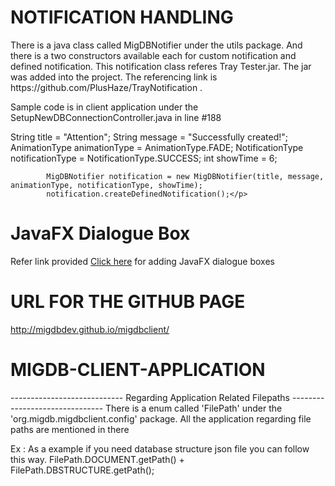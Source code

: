 <h1> NOTIFICATION HANDLING </h1>
<p> There is a java class called MigDBNotifier under the utils package. And there is a two constructors available each for custom notification and defined notification. This notification class referes Tray Tester.jar. The jar was added into the project. The referencing link is <a href"https://github.com/PlusHaze/TrayNotification">https://github.com/PlusHaze/TrayNotification</a> .</p>

<p> Sample code is in client application under the SetupNewDBConnectionController.java in line #188 </p>

<p>String title = "Attention";
			String message = "Successfully created!";
			AnimationType animationType = AnimationType.FADE;
			NotificationType notificationType = NotificationType.SUCCESS;
			int showTime = 6;
			
			MigDBNotifier notification = new MigDBNotifier(title, message, animationType, notificationType, showTime);
			notification.createDefinedNotification();</p>

<h1> JavaFX Dialogue Box </h1>
<p>Refer link provided <a href = "http://code.makery.ch/blog/javafx-dialogs-official/">Click here</a> for adding JavaFX dialogue boxes</p>

<h1>  URL FOR THE GITHUB PAGE </h1>
<p><a href="http://migdbdev.github.io/migdbclient/">http://migdbdev.github.io/migdbclient/</a></p>

<h1>MIGDB-CLIENT-APPLICATION</h1>


---------------------------- Regarding Application Related Filepaths -------------------------------
There is a enum called 'FilePath' under the 'org.migdb.migdbclient.config' package. All the application regarding file paths are mentioned in there

Ex : As a example if you need database structure json file you can follow this way. FilePath.DOCUMENT.getPath() + FilePath.DBSTRUCTURE.getPath();
